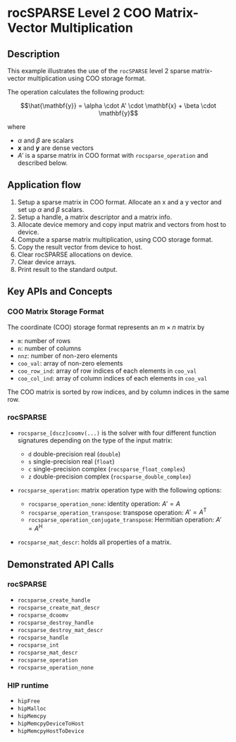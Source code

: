 # rocSPARSE Level 2 COO Matrix-Vector Multiplication
## Description
This example illustrates the use of the `rocSPARSE` level 2 sparse matrix-vector multiplication using COO storage format.

The operation calculates the following product:

$$\hat{\mathbf{y}} = \alpha \cdot A' \cdot \mathbf{x} + \beta \cdot \mathbf{y}$$

where

- $\alpha$ and $\beta$ are scalars
- $\mathbf{x}$ and $\mathbf{y}$ are dense vectors
- $A'$ is a sparse matrix in COO format with `rocsparse_operation` and described below.

## Application flow
1. Setup a sparse matrix in COO format. Allocate an x and a y vector and set up $\alpha$ and $\beta$ scalars.
2. Setup a handle, a matrix descriptor and a matrix info.
3. Allocate device memory and copy input matrix and vectors from host to device.
4. Compute a sparse matrix multiplication, using COO storage format.
5. Copy the result vector from device to host.
6. Clear rocSPARSE allocations on device.
7. Clear device arrays.
8. Print result to the standard output.

## Key APIs and Concepts
### COO Matrix Storage Format
The coordinate (COO) storage format represents an $m \times n$ matrix by
- `m`: number of rows
- `n`: number of columns
- `nnz`: number of non-zero elements
- `coo_val`: array of non-zero elements
- `coo_row_ind`: array of row indices of each elements in `coo_val`
- `coo_col_ind`: array of column indices of each elements in `coo_val`

The COO matrix is sorted by row indices, and by column indices in the same row.

### rocSPARSE
- `rocsparse_[dscz]coomv(...)` is the solver with four different function signatures depending on the type of the input matrix:
   - `d` double-precision real (`double`)
   - `s` single-precision real (`float`)
   - `c` single-precision complex (`rocsparse_float_complex`)
   - `z` double-precision complex (`rocsparse_double_complex`)

- `rocsparse_operation`: matrix operation type with the following options:
   - `rocsparse_operation_none`: identity operation: $A' = A$
   - `rocsparse_operation_transpose`: transpose operation: $A' = A^\mathrm{T}$
   - `rocsparse_operation_conjugate_transpose`: Hermitian operation: $A' = A^\mathrm{H}$

- `rocsparse_mat_descr`: holds all properties of a matrix.

## Demonstrated API Calls
### rocSPARSE
- `rocsparse_create_handle`
- `rocsparse_create_mat_descr`
- `rocsparse_dcoomv`
- `rocsparse_destroy_handle`
- `rocsparse_destroy_mat_descr`
- `rocsparse_handle`
- `rocsparse_int`
- `rocsparse_mat_descr`
- `rocsparse_operation`
- `rocsparse_operation_none`

### HIP runtime
- `hipFree`
- `hipMalloc`
- `hipMemcpy`
- `hipMemcpyDeviceToHost`
- `hipMemcpyHostToDevice`

